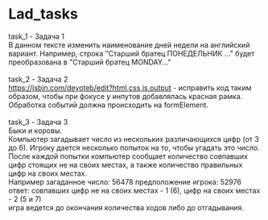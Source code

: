 # Lad_tasks
task_1 - Задача 1<br>
В данном тексте изменить наименование дней недели на английский вариант. Например, строка "Старший братец ПОНЕДЕЛЬНИК ..." будет преобразована в "Старший братец MONDAY..."<br><br>
task_2 - Задача 2 <br>
https://jsbin.com/deyoteb/edit?html,css,js,output - исправить код таким образом, чтобы при фокусе у инпутов добавлялась красная рамка. Обработка событий должна происходить на formElement. <br><br>
task_3 - Задача 3 <br>
Быки и коровы. <br>
Компьютер загадывает число из нескольких различающихся цифр (от 3 до 6). Игроку дается несколько попыток на то, чтобы угадать это число.<br>
После каждой попытки компьютер сообщает количество совпавших цифр стоящих не на своих местах, а также количество правильных цифр на своих местах.<br>
Например загаданное число: 56478 предположение игрока: 52976<br>
ответ: совпавших цифр не на своих местах - 1 (6), цифр на своих местах - 2 (5 и 7)<br>
игра ведется до окончания количества ходов либо до отгадывания.<br><br>
